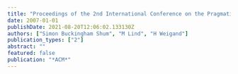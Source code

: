 ```yaml
---
title: "Proceedings of the 2nd International Conference on the Pragmatic Web"
date: 2007-01-01
publishDate: 2021-08-20T12:06:02.133130Z
authors: ["Simon Buckingham Shum", "M Lind", "H Weigand"]
publication_types: ["2"]
abstract: ""
featured: false
publication: "*ACM*"
---
```


